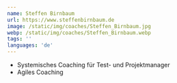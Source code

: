 ```yaml
---
name: Steffen Birnbaum
url: https://www.steffenbirnbaum.de
image: /static/img/coaches/Steffen_Birnbaum.jpg
webp: /static/img/coaches/Steffen_Birnbaum.webp
tags: ''
languages: 'de'
---
```


<ul><li>Systemisches Coaching für Test- und Projektmanager</li><li>Agiles Coaching</li></ul>